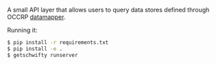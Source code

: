A small API layer that allows users to query data stores defined through
OCCRP [datamapper](http://github.com/occrp/datamapper).

Running it:

```bash
$ pip install -r requirements.txt
$ pip install -e .
$ getschwifty runserver
```
